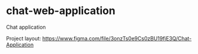 # chat-web-application
Chat application

Project layout: https://www.figma.com/file/3onzTs0e9Cs0zBU19fjE3Q/Chat-Application
